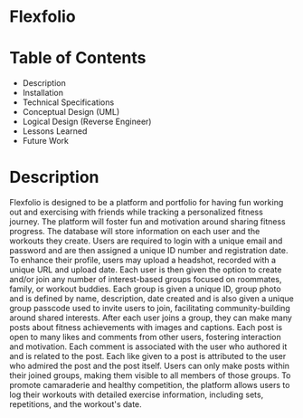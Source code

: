 # Flexfolio 

# Table of Contents
-	Description
-	Installation
-	Technical Specifications
-	Conceptual Design (UML)
-	Logical Design (Reverse Engineer) 
-	Lessons Learned
-	Future Work
  
# Description

Flexfolio is designed to be a platform and portfolio for having fun working out and exercising with friends while tracking a personalized fitness journey. The platform will foster fun and motivation around sharing fitness progress.
The database will store information on each user and the workouts they create. Users are required to login with a unique email and password and are then assigned a unique ID number and registration date. 
To enhance their profile, users may upload a headshot, recorded with a unique URL and upload date. Each user is then given the option to create and/or join any number of interest-based groups focused on roommates, family, or workout buddies. 
Each group is given a unique ID, group photo and is defined by name, description, date created and is also given a unique group passcode used to invite users to join, facilitating community-building around shared interests.
After each user joins a group, they can make many posts about fitness achievements with images and captions. Each post is open to many likes and comments from other users, fostering interaction and motivation. 
Each comment is associated with the user who authored it and is related to the post. Each like given to a post is attributed to the user who admired the post and the post itself. 
Users can only make posts within their joined groups, making them visible to all members of those groups. To promote camaraderie and healthy competition, the platform allows users to log their workouts with detailed exercise information, including sets, repetitions, and the workout's date.

